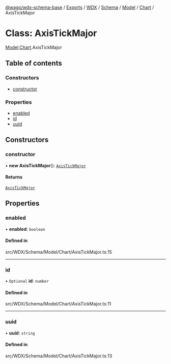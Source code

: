 [@wago/wdx-schema-base](../README.md) / [Exports](../modules.md) / [WDX](../modules/WDX.md) / [Schema](../modules/WDX.Schema.md) / [Model](../modules/WDX.Schema.Model.md) / [Chart](../modules/WDX.Schema.Model.Chart.md) / AxisTickMajor

# Class: AxisTickMajor

[Model](../modules/WDX.Schema.Model.md).[Chart](../modules/WDX.Schema.Model.Chart.md).AxisTickMajor

## Table of contents

### Constructors

- [constructor](WDX.Schema.Model.Chart.AxisTickMajor.md#constructor)

### Properties

- [enabled](WDX.Schema.Model.Chart.AxisTickMajor.md#enabled)
- [id](WDX.Schema.Model.Chart.AxisTickMajor.md#id)
- [uuid](WDX.Schema.Model.Chart.AxisTickMajor.md#uuid)

## Constructors

### constructor

• **new AxisTickMajor**(): [`AxisTickMajor`](WDX.Schema.Model.Chart.AxisTickMajor.md)

#### Returns

[`AxisTickMajor`](WDX.Schema.Model.Chart.AxisTickMajor.md)

## Properties

### enabled

• **enabled**: `boolean`

#### Defined in

src/WDX/Schema/Model/Chart/AxisTickMajor.ts:15

___

### id

• `Optional` **id**: `number`

#### Defined in

src/WDX/Schema/Model/Chart/AxisTickMajor.ts:11

___

### uuid

• **uuid**: `string`

#### Defined in

src/WDX/Schema/Model/Chart/AxisTickMajor.ts:13

